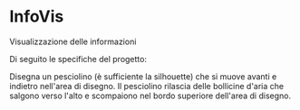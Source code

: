 # InfoVis
Visualizzazione delle informazioni

Di seguito le specifiche del progetto:

Disegna un pesciolino (è sufficiente la silhouette) che si muove avanti e indietro nell'area di disegno. Il pesciolino rilascia delle bollicine d'aria che salgono verso l'alto e scompaiono nel bordo superiore dell'area di disegno.